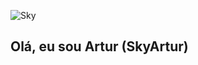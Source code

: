 ![Sky](https://user-images.githubusercontent.com/93395366/175748842-ab1b1742-9794-4dd2-830b-3fd0674b7702.png)


## Olá, eu sou Artur (SkyArtur)


<div align="center">
  <a href="https://github.com/SkyArtur">
  
</div>

